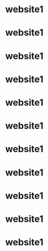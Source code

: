 # website1
# website1
# website1
# website1
# website1
# website1
# website1
# website1
# website1
# website1
# website1
